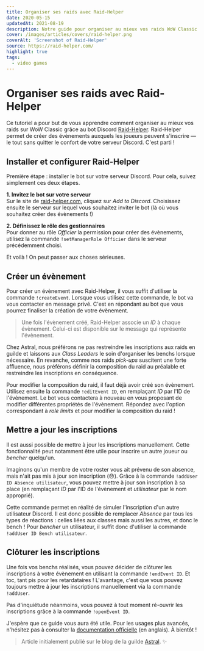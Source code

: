 ```yaml
---
title: Organiser ses raids avec Raid-Helper
date: 2020-05-15
updatedAt: 2021-08-19
description: Notre guide pour organiser au mieux vos raids WoW Classic grâce au bot Discord Raid-Helper.
cover: /images/articles/covers/raid-helper.png
coverAlt: 'Screenshot of Raid-Helper'
source: https://raid-helper.com/
highlight: true
tags:
  - video games
---
```


# Organiser ses raids avec Raid-Helper

Ce tutoriel a pour but de vous apprendre comment organiser au mieux vos raids sur WoW Classic grâce au bot Discord [Raid-Helper](https://raid-helper.com/index). Raid-Helper permet de créer des évènements auxquels les joueurs peuvent s'inscrire — le tout sans quitter le confort de votre serveur Discord. C'est parti !

## Installer et configurer Raid-Helper

Première étape : installer le bot sur votre serveur Discord. Pour cela, suivez simplement ces deux étapes.

**1. Invitez le bot sur votre serveur**<br>
Sur le site de [raid-helper.com](https://raid-helper.com/), cliquez sur _Add to Discord_. Choisissez ensuite le serveur sur lequel vous souhaitez inviter le bot (là où vous souhaitez créer des évènements !)

**2. Définissez le rôle des gestionnaires**<br>
Pour donner au rôle _Officier_ la permission pour créer des évènements, utilisez la commande `!setManagerRole Officier` dans le serveur précédemment choisi.

Et voilà ! On peut passer aux choses sérieuses.

## Créer un évènement

Pour créer un évènement avec Raid-Helper, il vous suffit d'utiliser la commande `!createEvent`. Lorsque vous utilisez cette commande, le bot va vous contacter en message privé. C'est en répondant au bot que vous pourrez finaliser la création de votre évènement.

> Une fois l'évènement créé, Raid-Helper associe un _ID_ à chaque évènement. Celui-ci est disponible sur le message qui représente l'évènement.

Chez Astral, nous préférons ne pas restreindre les inscriptions aux raids en guilde et laissons aux _Class Leaders_ le soin d'organiser les benchs lorsque nécessaire. En revanche, comme nos raids _pick-ups_ suscitent une forte affluence, nous préférons définir la composition du raid au préalable et restreindre les inscriptions en conséquence.

Pour modifier la composition du raid, il faut déjà avoir créé son évènement. Utilisez ensuite la commande `!editEvent ID`, en remplaçant _ID_ par l'ID de l'évènement. Le bot vous contactera à nouveau en vous proposant de modifier différentes propriétés de l'évènement. Répondez avec l'option correspondant à _role limits_ et pour modifier la composition du raid !

## Mettre a jour les inscriptions

Il est aussi possible de mettre à jour les inscriptions manuellement. Cette fonctionnalité peut notamment être utile pour inscrire un autre joueur ou _bencher_ quelqu'un.

Imaginons qu'un membre de votre roster vous ait prévenu de son absence, mais n'ait pas mis à jour son inscription (😠). Grâce à la commande `!addUser ID Absence utilisateur`, vous pouvez mettre à jour son inscription à sa place (en remplaçant _ID_ par l'ID de l'évènement et _utilisateur_ par le nom approprié).

Cette commande permet en réalité de simuler l'inscription d'un autre utilisateur Discord. Il est donc possible de remplacer _Absence_ par tous les types de réactions : celles liées aux classes mais aussi les autres, et donc le bench ! Pour _bencher_ un utilisateur, il suffit donc d'utiliser la commande `!addUser ID Bench utilisateur`.

## Clôturer les inscriptions

Une fois vos benchs réalisés, vous pouvez décider de clôturer les inscriptions à votre évènement en utilisant la commande `!endEvent ID`. Et toc, tant pis pour les retardataires ! L'avantage, c'est que vous pouvez toujours mettre à jour les inscriptions manuellement via la commande `!addUser`.

Pas d'inquiétude néanmoins, vous pouvez à tout moment ré-ouvrir les inscriptions grâce à la commande `!openEvent ID`.


J'espère que ce guide vous aura été utile. Pour les usages plus avancés, n'hésitez pas à consulter la [documentation officielle](https://raid-helper.com/commands) (en anglais). À bientôt !

> Article initialement publié sur le blog de la guilde [Astral](https://classic.warcraftlogs.com/guild/eu/sulfuron/astral). ✨
